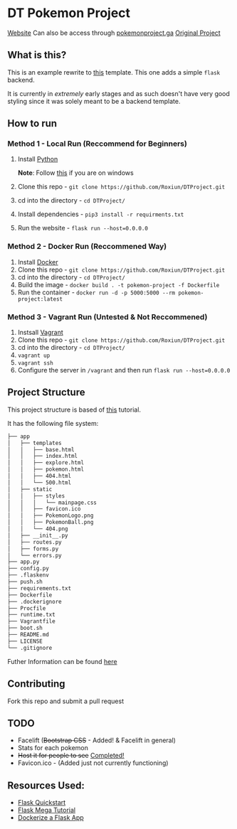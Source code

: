 # DT Pokemon Project
[Website](https://dtpokemonproject.herokuapp.com/)
Can also be access through [pokemonproject.ga](https://pokemonproject.ga/)
[Original Project](https://github.com/MrMusovic/PokemonProject)

## What is this?
This is an example rewrite to [this](https://github.com/MrMusovic/PokemonProject) template. This one adds a simple `flask` backend.

It is currently in *extremely* early stages and as such doesn't have very good styling since it was solely meant to be a backend template.

## How to run
### Method 1 - Local Run (Reccommend for Beginners)
1. Install [Python](https://www.python.org/downloads/)
   
   **Note**: Follow [this](https://realpython.com/installing-python/#windows) if you are on windows
2. Clone this repo - `git clone https://github.com/Roxiun/DTProject.git`
3. cd into the directory - `cd DTProject/`
4. Install dependencies - `pip3 install -r requirments.txt`
5. Run the website - `flask run --host=0.0.0.0`

### Method 2 - Docker Run (Reccommened Way)
1. Install [Docker](https://www.docker.com/)
2. Clone this repo - `git clone https://github.com/Roxiun/DTProject.git`
3. cd into the directory - `cd DTProject/`
4. Build the image - `docker build . -t pokemon-project -f Dockerfile`
5. Run the container - `docker run -d -p 5000:5000 --rm pokemon-project:latest`

### Method 3 - Vagrant Run (Untested & Not Reccommened)
1. Instsall [Vagrant](https://www.vagrantup.com/)
2. Clone this repo - `git clone https://github.com/Roxiun/DTProject.git`
3. cd into the directory - `cd DTProject/`
4. `vagrant up`
5. `vagrant ssh`
6. Configure the server in `/vagrant` and then run `flask run --host=0.0.0.0`

## Project Structure
This project structure is based of [this](https://blog.miguelgrinberg.com/post/the-flask-mega-tutorial-part-vi-profile-page-and-avatars) tutorial. 

It has the following file system:

```bash
├── app
│   ├── templates
│   │   ├── base.html
│   │   ├── index.html
│   │   ├── explore.html
│   │   ├── pokemon.html
│   │   ├── 404.html
│   │   └── 500.html
│   ├── static
│   │   ├── styles
│   │   │   └── mainpage.css
│   │   ├── favicon.ico
│   │   ├── PokemonLogo.png
│   │   ├── PokemonBall.png
│   │   └── 404.png
│   ├── __init__.py
│   ├── routes.py
│   ├── forms.py
│   └── errors.py
├── app.py
├── config.py
├── .flaskenv
├── push.sh
├── requirements.txt
├── Dockerfile
├── .dockerignore
├── Procfile
├── runtime.txt
├── Vagrantfile
├── boot.sh
├── README.md
├── LICENSE
└── .gitignore
```

Futher Information can be found [here](https://github.com/Roxiun/DTPokemonProject/wiki/Application-Structure)

## Contributing
Fork this repo and submit a pull request

## TODO
* Facelift (~~Bootstrap CSS~~ - Added! & Facelift in general)
* Stats for each pokemon
* ~~Host it for people to see~~ [Completed!](https://dtpokemonproject.herokuapp.com/)
* Favicon.ico - (Added just not currently functioning)

## Resources Used:
* [Flask Quickstart](https://flask.palletsprojects.com/en/0.12.x/quickstart/)
* [Flask Mega Tutorial](https://blog.miguelgrinberg.com/post/the-flask-mega-tutorial-part-vi-profile-page-and-avatars)
* [Dockerize a Flask App](https://dev.to/riverfount/dockerize-a-flask-app-17ag)
